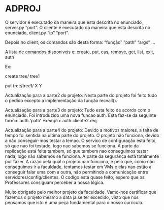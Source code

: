 # ADPROJ

O servidor é executado da maneira que esta descrita no enunciado, server.py “port”.
O cliente é executado da maneira que esta descrita no enunciado, client.py “ip” “port”.

Depois no client, os comandos são desta forma:
“função” “path” “args” …

A lista de comandos disponiveis e: create, put, cas, remove, get, list, exit, auth

Ex:

create tree/ tree1

put tree/tree1/ X Y

Actualização para a parte2 do projeto:
	Nesta parte do projeto foi feito tudo o pedido excepto a implementação da função recvall().

Actualização para a parte3 do projeto:
    Tudo esta feito de acordo com o enunciado.
    Foi introduzido uma nova funcao auth.
    Esta faz-se da seguinte forma: auth 'path'
        Exemplo: auth cliente2.req

Actualização para a parte4 do projeto:
    Devido a motivos maiores, a falta de tempo foi sentida na ultima parte do projeto.
    O projeto não funciona, devido a não conseguir-mos testar a tempo.
    O servico de configuração está feito, só que nao foi testado, logo nao sabemos se funciona.
    A parte da replicação está feita tambem, só que tambem nao conseguimos testar nada, logo não sabemos se funciona.
    A parte da segurança está totalmente por fazer.
    A razão pela qual o projeto nao funciona, e pelo que, como não conseguimos ir a faculdade, tentamos testar em VMs e
        elas nao estão a conseguir falar uma com a outra, não permitindo a comunicação entre servidores/config/clientes.
    O codigo está quase feito, espero que os Professores consiguam perceber a nossa lógica.

Muito obrigado pelo melhor projeto da faculdade.
Vamo-nos certificar que fazemos o projeto mesmo a data ja se ter excedido, visto que nos pensamos que isto é uma peça
fundamental para o nosso curriculo.